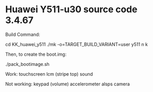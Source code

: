 # Huawei Y511-u30 source code 3.4.67
Build Command:

cd KK_huawei_y511 ./mk -o=TARGET_BUILD_VARIANT=user y511 n k

Then, to create the boot.img:

./pack_bootimage.sh

Work:
touchscreen
lcm (stripe top)
sound


Not working:
keypad (volume)
accelerometer
alsps
camera

